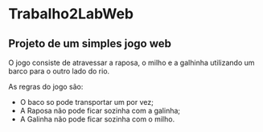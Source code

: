 # Trabalho2LabWeb
## Projeto de um simples jogo web
O jogo consiste de atravessar a raposa, o milho e a galhinha utilizando um barco para o outro lado do rio.

As regras do jogo são:
  - O baco so pode transportar um por vez;
  - A Raposa não pode ficar sozinha com a galinha;
  - A Galinha não pode ficar sozinha com o milho.
